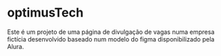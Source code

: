 # optimusTech
Este é um projeto de uma página de divulgação de vagas numa empresa fictícia desenvolvido baseado num modelo do figma disponibilizado pela Alura.
